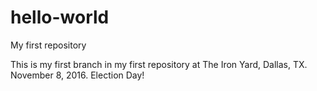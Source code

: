 # hello-world

My first repository

This is my first branch in my first repository at The Iron Yard, Dallas, TX. November 8, 2016. Election Day!
 
